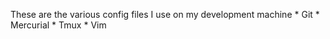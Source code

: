 These are the various config files I use on my development machine
	* Git
	* Mercurial
	* Tmux
	* Vim
